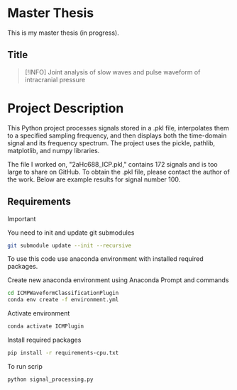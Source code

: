 # Master Thesis

This is my master thesis (in progress).

## Title

> [!INFO]
> Joint analysis of slow waves and pulse waveform of intracranial pressure

# Project Description

This Python project processes signals stored in a .pkl file, interpolates them to a specified sampling frequency, and then displays both the time-domain signal and its frequency spectrum. The project uses the pickle, pathlib, matplotlib, and numpy libraries.

The file I worked on, "2aHc688_ICP.pkl," contains 172 signals and is too large to share on GitHub. To obtain the .pkl file, please contact the author of the work. Below are example results for signal number 100.

## Requirements

> [!IMPORTANT]
> You need to init and update git submodules

```sh
git submodule update --init --recursive
```

To use this code use anaconda environment with installed required packages.

Create new anaconda environment using Anaconda Prompt and commands
```sh
cd ICMPWaveformClassificationPlugin
conda env create -f environment.yml
```

Activate environment
```sh
conda activate ICMPlugin
```

Install required packages
```sh
pip install -r requirements-cpu.txt
```

To run scrip
```sh
python signal_processing.py
```
